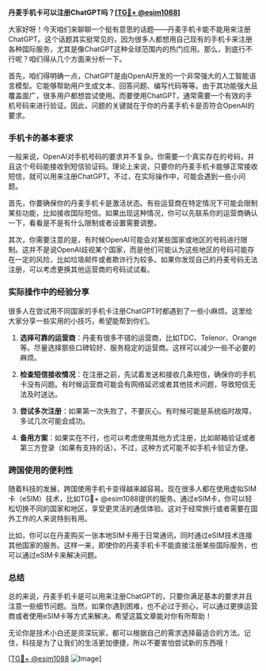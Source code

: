 **丹麦手机卡可以注册ChatGPT吗？[[TG💪+ @esim1088](https://t.me/s/esim1088)]**

大家好呀！今天咱们来聊聊一个挺有意思的话题——丹麦手机卡能不能用来注册ChatGPT。这个话题其实挺常见的，因为很多人都想用自己现有的手机卡来注册各种国际服务，尤其是像ChatGPT这种全球范围内的热门应用。那么，到底行不行呢？咱们得从几个方面来分析一下。

首先，咱们得明确一点，ChatGPT是由OpenAI开发的一个非常强大的人工智能语言模型。它能够帮助用户生成文本、回答问题、编写代码等等。由于其功能强大且覆盖面广，很多用户都想尝试使用。而要使用ChatGPT，通常需要一个有效的手机号码来进行验证。因此，问题的关键就在于你的丹麦手机卡是否符合OpenAI的要求。

### 手机卡的基本要求

一般来说，OpenAI对手机号码的要求并不复杂。你需要一个真实存在的号码，并且这个号码能接收到短信验证码。理论上来说，只要你的丹麦手机卡能够正常接收短信，就可以用来注册ChatGPT。不过，在实际操作中，可能会遇到一些小问题。

首先，你要确保你的丹麦手机卡是激活状态。有些运营商在特定情况下可能会限制某些功能，比如接收国际短信。如果出现这种情况，你可以先联系你的运营商确认一下，看看是不是有什么限制或者设置需要调整。

其次，你需要注意的是，有时候OpenAI可能会对某些国家或地区的号码进行限制。这并不是说OpenAI歧视某个国家，而是他们可能认为这些地区的号码可能存在一定的风险，比如垃圾邮件或者欺诈行为较多。如果你发现自己的丹麦号码无法注册，可以考虑更换其他运营商的号码试试看。

### 实际操作中的经验分享

很多人在尝试用不同国家的手机卡注册ChatGPT时都遇到了一些小麻烦。这里给大家分享一些实用的小技巧，希望能帮到你们。

1. **选择可靠的运营商**：丹麦有很多不错的运营商，比如TDC、Telenor、Orange等。尽量选择那些口碑较好、服务稳定的运营商。这样可以减少一些不必要的麻烦。

2. **检查短信接收情况**：在注册之前，先试着发送和接收几条短信，确保你的手机卡没有问题。有时候运营商可能会有网络延迟或者其他技术问题，导致短信无法及时送达。

3. **尝试多次注册**：如果第一次失败了，不要灰心。有时候可能是系统临时故障，多试几次可能会成功。

4. **备用方案**：如果实在不行，也可以考虑使用其他方式注册，比如邮箱验证或者第三方登录（如果有支持的话）。不过，这种方式可能不如手机卡验证方便。

### 跨国使用的便利性

随着科技的发展，跨国使用手机卡变得越来越容易。现在很多人都在使用虚拟SIM卡（eSIM）技术，比如TG💪+ @esim1088提供的服务。通过eSIM卡，你可以轻松切换不同的国家和地区，享受更灵活的通信体验。这对于经常旅行或者需要在国外工作的人来说特别有用。

比如，你可以在丹麦购买一张本地SIM卡用于日常通讯，同时通过eSIM技术连接其他国家的服务。这样一来，即使你的丹麦手机卡不能直接注册某些国际服务，也可以通过eSIM卡来解决问题。

### 总结

总的来说，丹麦手机卡是可以用来注册ChatGPT的，只要你满足基本的要求并且注意一些细节问题。当然，如果你遇到困难，也不必过于担心，可以通过更换运营商或者使用eSIM卡等方式来解决。希望这篇文章能对你有所帮助！

无论你是技术小白还是资深玩家，都可以根据自己的需求选择最适合的方法。记住，科技是为了让我们的生活更加便捷，所以不要害怕尝试新的东西哦！

[[TG💪+ @esim1088](https://t.me/s/esim1088) ![Image](https://i.postimg.cc/4NQfJmqS/Snipaste-2025-05-13-00-14-12.png)]